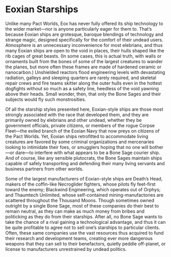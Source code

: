 

# Eoxian Starships

Unlike many Pact Worlds, Eox has never fully offered its ship technology to the wider market—nor is anyone particularly eager for them to. That’s because Eoxian ships are grotesque, baroque blendings of technology and strange magic, designed specifically for the comfort of their undead users. Atmosphere is an unnecessary inconvenience for most elebrians, and thus many Eoxian ships are open to the void in places, their hulls shaped like the rib cages of great beasts. (In some cases, this is actual truth, with walls or ornaments built from the bones of some of the largest creatures to wander the planes, but more often these frames are made of hardened ceramic or nanocarbon.) Unshielded reactors flood engineering levels with devastating radiation, galleys and sleeping quarters are rarely required, and skeletal repair crews and fire teams skitter along the outer hulls even in the hottest dogfights without so much as a safety line, heedless of the void yawning above their heads. Small wonder, then, that only the Bone Sages and their subjects would fly such monstrosities.  
  
Of all the starship styles presented here, Eoxian-style ships are those most strongly associated with the race that developed them, and they are primarily owned by elebrians and other undead, whether they be government officials, private citizens, or members of the rogue Corpse Fleet—the exiled branch of the Eoxian Navy that now preys on citizens of the Pact Worlds. Yet, Eoxian ships retrofitted to accommodate living creatures are favored by some criminal organizations and mercenaries looking to intimidate their foes, or smugglers hoping that no one will bother—or dare—to interfere with what appears to be a Bone Sage courier ship. And of course, like any sensible plutocrats, the Bone Sages maintain ships capable of safely transporting and defending their many living servants and business partners from other worlds.  
  
Some of the largest manufacturers of Eoxian-style ships are Death’s Head, makers of the coffin-like Necroglider fighters, whose pilots fly feet-first toward the enemy; Blackwind Engineering, which operates out of Orphys; and Thaumtech Unlimited, whose self-contained mining-manufactories are scattered throughout the Thousand Moons. Though sometimes owned outright by a single Bone Sage, most of these companies do their best to remain neutral, as they can make as much money from bribes and politicking as they do from their starships. After all, no Bone Sage wants to take the chance of a rival gaining a technological advantage, and thus it can be quite profitable to agree not to sell one’s starships to particular clients. Often, these same companies use the vast resources thus acquired to fund their research and development teams, creating ever more dangerous weapons that they can sell to their benefactors, quietly peddle off-planet, or license to manufacturers unrestrained by undead politics.